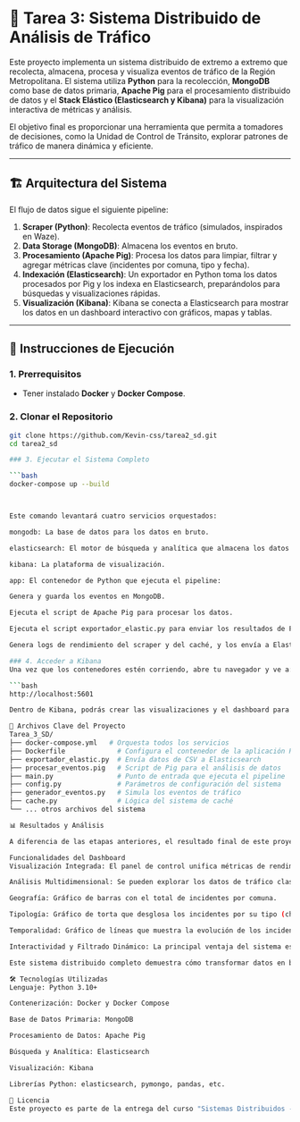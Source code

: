 # 🧠 Tarea 3: Sistema Distribuido de Análisis de Tráfico

Este proyecto implementa un sistema distribuido de extremo a extremo que recolecta, almacena, procesa y visualiza eventos de tráfico de la Región Metropolitana. El sistema utiliza **Python** para la recolección, **MongoDB** como base de datos primaria, **Apache Pig** para el procesamiento distribuido de datos y el **Stack Elástico (Elasticsearch y Kibana)** para la visualización interactiva de métricas y análisis.

El objetivo final es proporcionar una herramienta que permita a tomadores de decisiones, como la Unidad de Control de Tránsito, explorar patrones de tráfico de manera dinámica y eficiente.

---

## 🏗️ Arquitectura del Sistema

El flujo de datos sigue el siguiente pipeline:

1. **Scraper (Python)**: Recolecta eventos de tráfico (simulados, inspirados en Waze).
2. **Data Storage (MongoDB)**: Almacena los eventos en bruto.
3. **Procesamiento (Apache Pig)**: Procesa los datos para limpiar, filtrar y agregar métricas clave (incidentes por comuna, tipo y fecha).
4. **Indexación (Elasticsearch)**: Un exportador en Python toma los datos procesados por Pig y los indexa en Elasticsearch, preparándolos para búsquedas y visualizaciones rápidas.
5. **Visualización (Kibana)**: Kibana se conecta a Elasticsearch para mostrar los datos en un dashboard interactivo con gráficos, mapas y tablas.

---

## 🚀 Instrucciones de Ejecución

### 1. Prerrequisitos

* Tener instalado **Docker** y **Docker Compose**.

### 2. Clonar el Repositorio

```bash
git clone https://github.com/Kevin-css/tarea2_sd.git 
cd tarea2_sd

### 3. Ejecutar el Sistema Completo

```bash
docker-compose up --build



Este comando levantará cuatro servicios orquestados:

mongodb: La base de datos para los datos en bruto.

elasticsearch: El motor de búsqueda y analítica que almacena los datos procesados.

kibana: La plataforma de visualización.

app: El contenedor de Python que ejecuta el pipeline:

Genera y guarda los eventos en MongoDB.

Ejecuta el script de Apache Pig para procesar los datos.

Ejecuta el script exportador_elastic.py para enviar los resultados de Pig a Elasticsearch.

Genera logs de rendimiento del scraper y del caché, y los envía a Elasticsearch.

### 4. Acceder a Kibana
Una vez que los contenedores estén corriendo, abre tu navegador y ve a:

```bash
http://localhost:5601

Dentro de Kibana, podrás crear las visualizaciones y el dashboard para explorar los datos del tráfico.

📁 Archivos Clave del Proyecto
Tarea_3_SD/
├── docker-compose.yml   # Orquesta todos los servicios
├── Dockerfile             # Configura el contenedor de la aplicación Python
├── exportador_elastic.py  # Envía datos de CSV a Elasticsearch
├── procesar_eventos.pig   # Script de Pig para el análisis de datos
├── main.py                # Punto de entrada que ejecuta el pipeline
├── config.py              # Parámetros de configuración del sistema
├── generador_eventos.py   # Simula los eventos de tráfico
├── cache.py               # Lógica del sistema de caché
└── ... otros archivos del sistema

📊 Resultados y Análisis

A diferencia de las etapas anteriores, el resultado final de este proyecto no son gráficos estáticos, sino un dashboard interactivo en Kibana. Esta plataforma permite un análisis mucho más profundo y dinámico de los datos.

Funcionalidades del Dashboard
Visualización Integrada: El panel de control unifica métricas de rendimiento del sistema (logs del scraper y caché) con los datos de negocio (incidentes de tráfico).

Análisis Multidimensional: Se pueden explorar los datos de tráfico clasificados por:

Geografía: Gráfico de barras con el total de incidentes por comuna.

Tipología: Gráfico de torta que desglosa los incidentes por su tipo (choque, congestión, etc.).

Temporalidad: Gráfico de líneas que muestra la evolución de los incidentes a lo largo del tiempo.

Interactividad y Filtrado Dinámico: La principal ventaja del sistema es la capacidad de filtrar los datos en tiempo real. Al hacer clic en una comuna o un tipo de incidente en un gráfico, todos los demás gráficos del dashboard se actualizan automáticamente para reflejar la selección, permitiendo descubrir patrones complejos de manera intuitiva.

Este sistema distribuido completo demuestra cómo transformar datos en bruto en conocimiento accionable, proveyendo una herramienta visual poderosa para la toma de decisiones informadas en la gestión del tráfico urbano.

🛠️ Tecnologías Utilizadas
Lenguaje: Python 3.10+

Contenerización: Docker y Docker Compose

Base de Datos Primaria: MongoDB

Procesamiento de Datos: Apache Pig

Búsqueda y Analítica: Elasticsearch

Visualización: Kibana

Librerías Python: elasticsearch, pymongo, pandas, etc.

📜 Licencia
Este proyecto es parte de la entrega del curso "Sistemas Distribuidos - Universidad Diego Portales (2025)".


